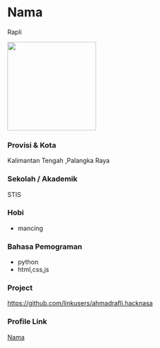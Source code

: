 # Nama
Rapli

<img src="https://i.pinimg.com/originals/5d/9e/15/5d9e158a9913377d0a7e461ab9a37b09.png" width="200" height="200" align="center"/>

### Provisi & Kota
Kalimantan Tengah ,Palangka Raya 

### Sekolah / Akademik
STIS


### Hobi

- mancing


### Bahasa Pemograman 

- python
- html,css,js

### Project
https://github.com/linkusers/ahmadrafli.hacknasa


### Profile Link

[Nama](https://github.com/linkusers)
